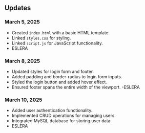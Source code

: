 ## Updates

### March 5, 2025
- Created `index.html` with a basic HTML template.
- Linked `styles.css` for styling.
- Linked `script.js` for JavaScript functionality.
- ESLERA

### March 8, 2025
- Updated styles for login form and footer.
- Added padding and border-radius to login form inputs.
- Styled the login button and added hover effect.
- Ensured footer spans the entire width of the viewport.
-ESLERA

### March 10, 2025
- Added user authentication functionality.
- Implemented CRUD operations for managing users.
- Integrated MySQL database for storing user data.
- ESLERA

